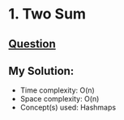 # 1. Two Sum

## [Question](https://leetcode.com/problems/two-sum/)

## My Solution:
* Time complexity: O(n)
* Space complexity: O(n)
* Concept(s) used: Hashmaps